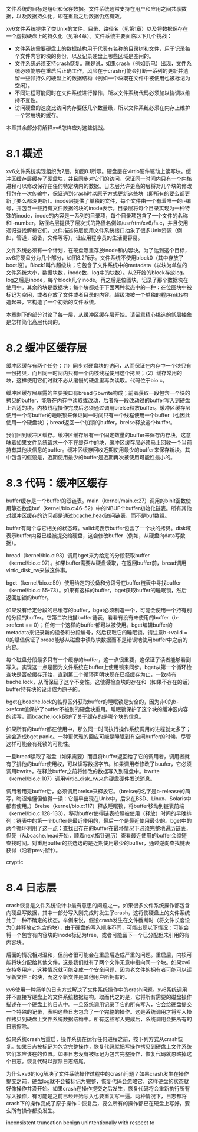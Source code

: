 文件系统的目标是组织和保存数据。文件系统通常支持在用户和应用之间共享数据，以及数据持久化，即在重启之后数据仍然有效。

xv6文件系统提供了类Unix的文件、目录、路径名（见第1章）以及将数据保存在一个虚拟硬盘上的持久化（见第4章）。文件系统主要面临以下几个挑战：

- 文件系统需要硬盘上的数据结构用于代表有名称的目录树和文件，用于记录每个文件内容的块的身份，以及记录硬盘上哪些区域是空闲的。
- 文件系统必须支持crash恢复。就是说，如果crash（例如断电）出现，文件系统必须能够在重启后正确工作。风险在于crash可能会打断一系列的更新并遗留一些非持久的硬盘上的数据结构（例如一个块既在文件中被使用也被标记为空闲）。
- 不同进程可能同时在文件系统进行操作，所以文件系统代码必须加以协调以维持不变性。
- 访问硬盘的速度比访问内存要低几个数量级，所以文件系统必须在内存上维护一个常用块的缓存。

本章其余部分将解释xv6怎样应对这些挑战。

# 8.1 概述

xv6文件系统实现组织为7层，如图8.1所示。硬盘层在virtio硬件驱动上读写块。缓冲区缓存层缓存了硬盘块，并且同步对它们的访问，保证同一时间内只有一个内核进程可以修改保存在任何特定块内的数据。日志层允许更高的层将对几个块的修改打包在一次传输中，保证遇到crash时以原子方式更新这些块（即所有的要么都更新了要么都没更新）。inode层提供了单独的文件，每个文件由一个有着唯一的i-编号，并包含一些持有文件数据的块的inode表示。目录层将每个目录实现为一种特殊的inode，inode的内容是一系列的目录项，每个目录项包含了一个文件的名称和i-number。路径名层提供了层次式的路径名例如/usr/rtm/xv6/fs.c，并且使用递归查找解析它们。文件描述符层使用文件系统接口抽象了很多Unix资源（例如，管道，设备，文件等等），让应用程序员的生活更容易。

文件系统必须有一个计划，在硬盘哪里存放inode和内容块。为了达到这个目标，xv6将硬盘分为几个部分，如图8.2所示。文件系统不使用block0（其中存放了boot段）。Block1叫作超级块；它包含了文件系统中的metadata（以块为单位的文件系统大小，数据块数，inode数，log中的块数）。从2开始的block存放log。log之后是inode，每个block几个inode。再之后是位图块，记录了那个数据块在使用中。其余的块是数据块；每个块都处于下面两种状态中的一种：在位图块中被标记为空闲，或者存放了文件或者目录的内容。超级块被一个单独的程序mkfs构造起来，它构造了一个初始的文件系统。

本章剩下的部分讨论了每一层，从缓冲区缓存层开始。请留意精心挑选的低层抽象是怎样简化高层代码的。

# 8.2 缓冲区缓存层

缓冲区缓存有两个任务：（1）同步对硬盘块的访问，从而保证在内存中一个块只有一份拷贝，而且同一时间内只有一个内核线程使用这个拷贝；（2）缓存常用的块，这样使用它们时就不必从缓慢的硬盘里再次读取。代码位于bio.c。

缓冲区缓存层暴露的主要接口有bread与bwrite构成；前者获取一段包含一个块的拷贝的buffer，能够在内存中读取或改动，后者将一段改动过的buffer写入到硬盘上合适的块。内核线程操作完成后必须通过调用brelse释放buffer。缓冲区缓存层使用一个每buffer的睡眠锁来保证同一时间只有一个线程使用一个buffer（也因此使用一个硬盘块）；bread返回一个加锁的buffer，brelse释放这个buffer。

我们回到缓冲区缓存。缓冲区缓存层有一个固定数量的buffer来保存内存块，这意味着如果文件系统请求一个不在缓存中的块，缓冲区缓存层必须马上回收一个当前持有其他块信息的buffer。缓冲区缓存回收近期使用最少的buffer来保存新块。其中包含的假设是，近期使用最少的buffer是近期再次被使用可能性最小的。

# 8.3 代码：缓冲区缓存

buffer缓存是一个buffer的双链表。main（kernel/main.c:27）调用的binit函数使用静态数组buf（kernel/bio.c:46-52）中的NBUF个buffer初始化链表。所有其他对缓冲区缓存的访问都是通过bcache.head访问链表，而不是buf数组。

buffer有两个与它相关的状态域。valid域表示buffer包含了一个块的拷贝。disk域表示buffer内容已经被提交给硬盘，这会修改buffer（例如，从硬盘向data写数据）。

bread（kernel/bio.c:93）调用bget来为给定的分段获取buffer（kernel/bio.c:97）。如果buffer需要从硬盘读取，在返回buffer前，bread调用virtio_disk_rw来做这件事。

bget（kernel/bio.c:59）使用给定的设备和分段号在buffer链表中寻找buffer（kernel/bio.c:65-73）。如果有这样的buffer，bget获取buffer的睡眠锁，然后返回加锁的buffer。

如果没有给定分段的已缓存的buffer，bget必须制造一个，可能会使用一个持有别的分段的buffer。它第二次扫描buffer链表，看看有没有未使用的buffer（b->refcnt == 0）；任何一个这样的buffer都可以被使用。bget编辑buffer的metadata来记录新的设备和分段编号，然后获取它的睡眠锁。请注意b->valid = 0的赋值保证了bread能够从磁盘中读取块数据而不是错误地使用buffer中之前的内容。

每个磁盘分段最多只有一个缓存的buffer，这一点很重要，这保证了读者能够看到写入。实现这一点是因为文件系统在buffer上使用锁来同步。bget从第一个循环检查块是否被缓存开始，直到第二个循环声明块现在已经缓存为止，一致持有bache.lock，从而保证了这个不变性。这使得检查块的存在和（如果不存在的话）buffer持有块的设计成为原子的。

bget在bcache.lock的临界区外获取buffer的睡眠锁是安全的，因为非0的b->refcnt值保护了buffer不被别的硬盘块重用。睡眠锁保护了这个块的缓冲区内容的读写，而bcache.lock保护了关于缓存的是哪个块的信息。

如果所有的buffer都在使用中，那么同一时间执行操作系统调用的进程就太多了；这会造成bget panic。一种更优雅的回应可能是睡眠到有空闲buffer的时候，尽管这样可能会有死锁的可能性。

一旦bread读取了磁盘（如果需要）而且将buffer返回给了它的调用者，调用者就有了排他的buffer使用权，可以读写数据字节。如果调用者修改了buufer，它必须调用bwrite，在释放buffer之前将修改的数据写入到磁盘中。bwrite（kernel/bio.c:107）调用virtio_disk_rw来向硬盘硬件发送消息。

调用者用完buffer后，必须调用brelse来释放它。（brelse的名字是b-release的简写，晦涩难懂但值得一读：它最早出现在Unix中，后来在BSD、Linux、Solaris中都有使用。）Brelse（kernel/bio.c:117）释放睡眠锁，将buffer移动到链表前端（kernel/bio.c:128-133）。移动buffer使得链表按照被使用（释放）时间的早晚排列：链表中的第一个buffer是最近使用的，最后一个是最近使用最少的。bget中的两个循环利用了这一点：查找已存在的buffer在最坏情况下必须完整地遍历链表，但先（从bcache.head开始，顺着next指针遍历）查看最近使用的buffer会缩短查找时间。对重用buffer的挑选选的是近期使用最少的buffer，通过逆向查找链表获得（沿着prev指针）。

cryptic

# 8.4 日志层

crash恢复是文件系统设计中最有意思的问题之一。如果很多文件系统操作都包含向硬盘写数据，其中一部分写入刚完成时发生了crash，这将使硬盘上的文件系统处于一种不确定的状态。举例来说，假设crash发生在文件截断时（将文件长度设为0,并释放它包含的块），由于硬盘的写入顺序不同，可能出现以下情况：可能会将一个包含有内容块的inode标记为free，或者可能留下一个已分配但未引用的有内容块。

后面的情况相对温和，但前者很可能会在重启后造成严重的问题。重启后，内核可能将块分配给其他文件，这是我们就有了两个文件无意中指向同一个块。如果xv6支持多用户，这种情况就可能变成一个安全问题，因为老文件的拥有者可能可以读写新文件上的块，而这个新文件是其他用户所拥有的。

xv6使用一种简单的日志方式解决了文件系统操作中的crash问题。xv6系统调用并不直接写硬盘上的文件系统数据结构。取而代之的是，它将所有需要的磁盘操作描述在一个硬盘上的日志中。一旦系统调用记录了它的所有写入，它会给硬盘提交一个特殊的记录，表明这些日志包含了一个完整的操作。这是系统调用才将写入操作拷贝到硬盘上文件系统数据结构中。所有这些写入完成后，系统调用会把所有的日志擦除。

如果系统crash后重启，操作系统在运行任何进程之前，按下列方式从crash恢复。如果日志被标记为包含完整操作，恢复代码就把写操作拷贝到硬盘上文件系统它们本应该在的位置。如果日志没有被标记为包含完整操作，恢复代码就忽略掉这个日志。恢复代码以擦除日志结尾。

为什么xv6的log解决了文件系统操作过程中的crash问题？如果crash发生在操作提交之前，硬盘log就不会被标记为完整，恢复代码会忽略它，这样硬盘的状态就好像操作并没开始。如果crash在操作提交之后发生，恢复代码将会重新执行所有写入操作，有可能是之前已经开始写入也要重复写一遍。两种情况下，日志都将crash下的操作变成了原子操作：恢复后，要么所有的操作都已在硬盘上写好，要么所有操作都没发生。

inconsistent    truncation    benign    unintentionally    with respect to

